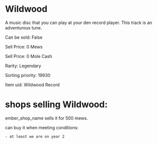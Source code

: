 # Wildwood

A music disc that you can play at your den record player. This track is an adventurous tune.

Can be sold: False

Sell Price: 0 Mews

Sell Price: 0 Mole Cash

Rarity: Legendary

Sorting priority: 19930

Item uid: Wildwood Record

# shops selling Wildwood:

ember_shop_name sells it for 500 mews.

  can buy it when meeting conditions: 

    - at least we are on year 2